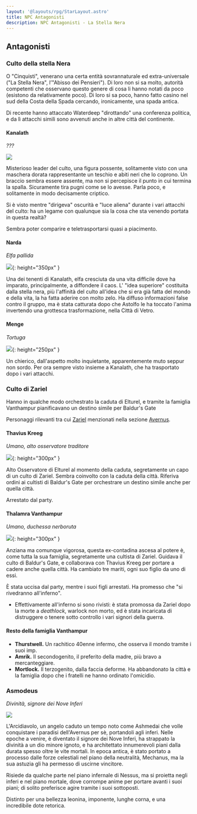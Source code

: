 ```yaml
---
layout: '@layouts/rpg/StarLayout.astro'
title: NPC Antagonisti
description: NPC Antagonisti - La Stella Nera
---
```


## Antagonisti

### Culto della stella Nera

O "Cinquisti", venerano una certa entità sovrannaturale ed extra-universale ("La Stella Nera", l’"Abisso dei Pensieri"). Di loro non si sa molto, autorità competenti che osservano questo genere di cosa li hanno notati da poco (esistono da relativamente poco). Di loro si sa poco, hanno fatto casino nel sud della Costa della Spada cercando, ironicamente, una spada antica.

Di recente hanno attaccato Waterdeep "dirottando" una conferenza politica, e da lì attacchi simili sono avvenuti anche in altre città del continente.

#### Kanalath

*???*

![](https://cdnb.artstation.com/p/assets/images/images/018/544/259/large/carlos-martinez-asset.jpg)

Misterioso leader del culto, una figura possente, solitamente visto con una maschera dorata rappresentante un teschio e abiti neri che lo coprono. Un braccio sembra essere assente, ma non si percepisce il punto in cui termina la spalla. Sicuramente tira pugni come se lo avesse. Parla poco, e solitamente in modo decisamente criptico.

Si è visto mentre "dirigeva" oscurità e "luce aliena" durante i vari attacchi del culto: ha un legame con qualunque sia la cosa che sta venendo portata in questa realtà?

Sembra poter comparire e teletrasportarsi quasi a piacimento.

#### Narda

*Elfa pallida*

![](https://i.imgur.com/ZQuWbsD.jpg){: height="350px" }

Una dei tenenti di Kanalath, elfa cresciuta da una vita difficile dove ha imparato, principalmente, a diffondere il caos. L' "idea superiore" costituita dalla stella nera, più l'affinità del culto all'idea che si era già fatta del mondo e della vita, la ha fatta aderire con molto zelo. Ha diffuso informazioni false contro il gruppo, ma è stata catturata dopo che Astolfo le ha toccato l'anima invertendo una grottesca trasformazione, nella Città di Vetro.

#### Menge

*Tortuga*

![](https://cdnb.artstation.com/p/assets/images/images/028/248/145/large/max-dunbar-krull-concept-02-facepaint-03-resized.jpg){: height="250px" }

Un chierico, dall'aspetto molto inquietante, apparentemente muto seppur non sordo. Per ora sempre visto insieme a Kanalath, che ha trasportato dopo i vari attacchi.


### Culto di Zariel

Hanno in qualche modo orchestrato la caduta di Elturel, e tramite la famiglia Vanthampur pianificavano un destino simile per Baldur's Gate

Personaggi rilevanti tra cui [Zariel](/star/npc/avernus#zariel) menzionati nella sezione [Avernus](/star/npc/avernus).

#### Thavius Kreeg

*Umano, alto osservatore traditore*

![](https://castparty.files.wordpress.com/2021/08/thavius-signing.png){: height="300px" }

Alto Osservatore di Elturel al momento della caduta, segretamente un capo di un culto di Zariel. Sembra coinvolto con la caduta della città. Riferiva ordini ai cultisti di Baldur's Gate per orchestrare un destino simile anche per quella città.

Arrestato dal party.

#### Thalamra Vanthampur

*Umano, duchessa nerboruta*

![](https://5e.tools/img/adventure/BGDIA/022-637000757702239303.png){: height="300px" }

Anziana ma comunque vigorosa, questa ex-contadina ascesa al potere è, come tutta la sua famiglia, segretamente una cultista di Zariel. Guidava il culto di Baldur's Gate, e collaborava con Thavius Kreeg per portare a cadere anche quella città. Ha cambiato tre mariti, ogni suo figlio da uno di essi.

È stata uccisa dal party, mentre i suoi figli arrestati. Ha promesso che "si rivedranno all'inferno".

- Effettivamente all'inferno si sono rivisti: è stata promossa da Zariel dopo la morte a *deathlock*, warlock non morto, ed è stata incaricata di distruggere o tenere sotto controllo i vari signori della guerra.

#### Resto della famiglia Vanthampur

- **Thurstwell.** Un rachitico 40enne infermo, che osserva il mondo tramite i suoi imp.
- **Amrik.** Il secondogenito, il preferito della madre, più bravo a mercanteggiare.
- **Mortlock.** Il terzogenito, dalla faccia deforme. Ha abbandonato la città e la famiglia dopo che i fratelli ne hanno ordinato l'omicidio.

### Asmodeus

*Divinità, signore dei Nove Inferi*

![](https://pbs.twimg.com/media/EerMRvtXYAAsz4B?format=png&name=medium)

L'Arcidiavolo, un angelo caduto un tempo noto come Ashmedai che volle conquistare i paradisi dell'Avernus per sè, portandoli agli inferi. Nelle epoche a venire, è diventato il signore dei Nove Inferi, ha strappato la divinità a un dio minore ignoto, e ha architettato innumerevoli piani dalla durata spesso oltre le vite mortali. In epoca antica, è stato portato a processo dalle forze celestiali nel piano della neutralità, Mechanus, ma la sua astuzia gli ha permesso di uscirne vincitore.

Risiede da qualche parte nel piano infernale di Nessus, ma si proietta negli inferi e nel piano mortale, dove corrompe anime per portare avanti i suoi piani; di solito preferisce agire tramite i suoi sottoposti. 

Distinto per una bellezza leonina, imponente, lunghe corna, e una incredibile dote retorica.